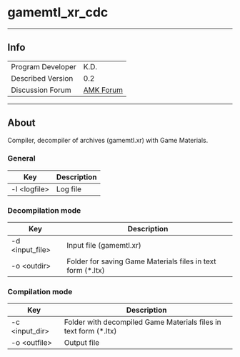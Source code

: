 # gamemtl_xr_cdc

___

## Info

|  |  |
|---|---|
| Program Developer | K.D. |
| Described Version | 0.2 |
| Discussion Forum | [AMK Forum](https://www.amk-team.ru/forum/topic/11568-universal-acdc-i-drugie-perl-skripty/) |

___

## About

Compiler, decompiler of archives (gamemtl.xr) with Game Materials.

### General

| Key | Description |
|---|---|
| -l \<logfile> | Log file |

### Decompilation mode

| Key | Description |
|---|---|
| -d \<input_file>| Input file (gamemtl.xr) |
| -o \<outdir> |  Folder for saving Game Materials files in text form (*.ltx) |

### Compilation mode

| Key | Description |
|---|---|
| -c \<input_dir> | Folder with decompiled Game Materials files in text form (*.ltx) |
| -o \<outfile> | Output file |
